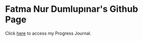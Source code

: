 # Fatma Nur Dumlupınar's Github Page
Click [here](https://pjournal.github.io/boun01-fatmadumlupinar/) to access my Progress Journal.
